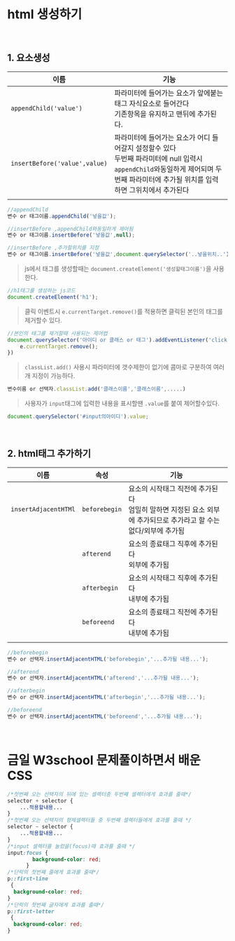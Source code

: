 # html 생성하기

<br>

## 1. 요소생성

|이름|기능|
|---|---|
|`appendChild('value')`|파라미터에 들어가는 요소가 앞에붙는 태그 자식요소로 들어간다<br>기존항목을 유지하고 맨뒤에 추가된다.|
|`insertBefore('value',value)`|파라미터에 들어가는 요소가 어디 들어갈지 설정할수 있다<br>두번째 파라미터에 null 입력시 `appendChild`와동일하게 제어되며 두번째 파라미터에 추가될 위치를 입력하면 그위치에서 추가된다|
|||

```js
//appendChild
변수 or 태그이름.appendChild('넣을값');

//insertBefore ,appendChild와동일하게 제어됨
변수 or 태그이름.insertBefore('넣을값',null);

//insertBefore ,추가할위치를 지정
변수 or 태그이름.insertBefore('넣을값',document.querySelector('..넣을위치..'));
```

>js에서 태그를 생성할때는 `document.createElement('생성할태그이름')`을 사용한다.

```js
//h1태그를 생성하는 js코드
document.createElement('h1');
```

>클릭 이벤트시 `e.currentTarget.remove()`를 적용하면 클릭된 본인의 태그를 제거할수 있다.

```js
//본인의 태그를 제거할때 사용되는 제어법
document.querySelector('아이디 or 클래스 or 태그').addEventListener('click',(e)=> {
    e.currentTarget.remove();
})
```

>`classList.add()` 사용시 파라미터에 갯수제한이 없기에 콤마로 구분하여 여러개 지정이 가능하다.

```js
변수이름 or 선택자.classList.add('클래스이름','클래스이름',.....)
```

>사용자가 `input`태그에 입력한 내용을 표시할땐 `.value`를 붙여 제어할수있다.

```js
document.querySelector('#input의아이디').value;
```
<br>

## 2. html태그 추가하기

|이름|속성|기능|
|---|---|---|
|`insertAdjacentHTMl`|`beforebegin`|요소의 시작태그 직전에 추가된다<br>엄밀히 말하면 지정된 요소 외부에 추가되므로 추가라고 할 수는 없다/외부에 추가됨|
||`afterend`|요소의 종료태그 직후에 추가된다<br>외부에 추가됨|
||`afterbegin`|요소의 시작태그 직후에 추가된다<br>내부에 추가됨|
||`beforeend`|요소의 종료태그 직전에 추가된다<br>내부에 추가됨|
||||

```js
//beforebegin
변수 or 선택자.insertAdjacentHTML('beforebegin','...추가될 내용...');

//afterend
변수 or 선택자.insertAdjacentHTML('afterend','...추가될 내용...');

//afterbegin
변수 or 선택자.insertAdjacentHTML('afterbegin','...추가될 내용...');

//beforeend
변수 or 선택자.insertAdjacentHTML('beforeend','...추가될 내용...');
```

<br>

# 금일 W3school 문제풀이하면서 배운 CSS

```css
/*첫번째 오는 선택자의 뒤에 있는 셀렉터중 두번째 셀렉터에게 효과를 줄때*/
selector + selector {
    ...적용할내용...
}
/*첫번째 오는 선택자의 형제셀렉터들 중 두번째 셀렉터들에게 효과를 줄때 */
selector ~ selector {
    ...적용할내용...
}
/*input 셀렉터를 눌렀을(focus)때 효과를 줄때 */
input:focus {
        background-color: red;
      }
/*단락의 첫번째 줄에게 효과를 줄때*/
p::first-line
 {
  background-color: red;
}
/*단락의 첫번째 글자에게 효과를 줄때*/
p::first-letter
 {
  background-color: red;
}
```